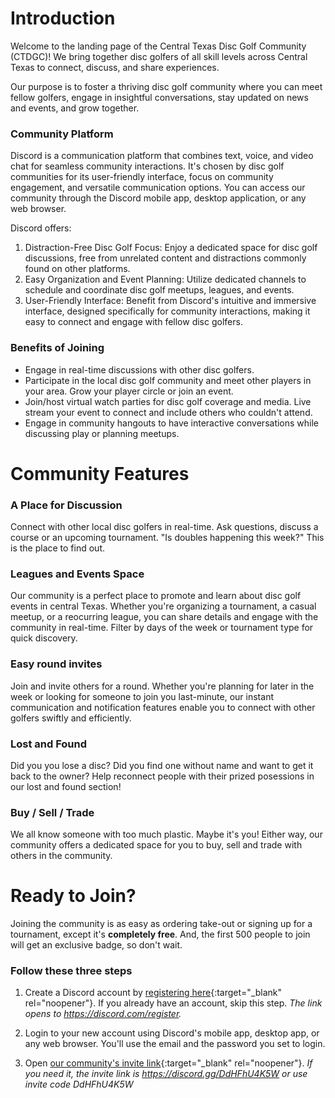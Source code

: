 # Introduction
Welcome to the landing page of the Central Texas Disc Golf Community (CTDGC)! We bring together disc golfers of all skill levels across Central Texas to connect, discuss, and share experiences.

Our purpose is to foster a thriving disc golf community where you can meet fellow golfers, engage in insightful conversations, stay updated on news and events, and grow together.

### Community Platform
Discord is a communication platform that combines text, voice, and video chat for seamless community interactions. It's chosen by disc golf communities for its user-friendly interface, focus on community engagement, and versatile communication options. You can access our community through the Discord mobile app, desktop application, or any web browser. 

Discord offers:

1. Distraction-Free Disc Golf Focus: Enjoy a dedicated space for disc golf discussions, free from unrelated content and distractions commonly found on other platforms.
2. Easy Organization and Event Planning: Utilize dedicated channels to schedule and coordinate disc golf meetups, leagues, and events.
3. User-Friendly Interface: Benefit from Discord's intuitive and immersive interface, designed specifically for community interactions, making it easy to connect and engage with fellow disc golfers.

### Benefits of Joining

* Engage in real-time discussions with other disc golfers. 
* Participate in the local disc golf community and meet other players in your area. Grow your player circle or join an event.
* Join/host virtual watch parties for disc golf coverage and media. Live stream your event to connect and include others who couldn't attend.
* Engage in community hangouts to have interactive conversations while discussing play or planning meetups.

# Community Features

### A Place for Discussion
Connect with other local disc golfers in real-time. Ask questions, discuss a course or an upcoming tournament. "Is doubles happening this week?" This is the place to find out.

### Leagues and Events Space
Our community is a perfect place to promote and learn about disc golf events in central Texas. Whether you're organizing a tournament, a casual meetup, or a reocurring league, you can share details and engage with the community in real-time. Filter by days of the week or tournament type for quick discovery.

### Easy round invites
Join and invite others for a round. Whether you're planning for later in the week or looking for someone to join you last-minute, our instant communication and notification features enable you to connect with other golfers swiftly and efficiently. 

### Lost and Found
Did you you lose a disc? Did you find one without name and want to get it back to the owner? Help reconnect people with their prized posessions in our lost and found section!

### Buy / Sell / Trade
We all know someone with too much plastic. Maybe it's you! Either way, our community offers a dedicated space for you to buy, sell and trade with others in the community.

# Ready to Join?
Joining the community is as easy as ordering take-out or signing up for a tournament, except it's **completely free**. And, the first 500 people to join will get an exclusive badge, so don't wait.

### Follow these three steps

1. Create a Discord account by [registering here](https://discord.com/register){:target="_blank" rel="noopener"}. If you already have an account, skip this step.
_The link opens to https://discord.com/register._

2. Login to your new account using Discord's mobile app, desktop app, or any web browser.
You'll use the email and the password you set to login.

3. Open [our community's invite link](https://discord.gg/DdHFhU4K5W){:target="_blank" rel="noopener"}. 
_If you need it, the invite link is https://discord.gg/DdHFhU4K5W or use invite code DdHFhU4K5W_
